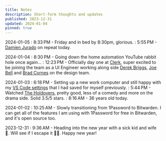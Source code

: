 ```yaml
---
title: Notes
description: Short-form thoughts and updates
published: 2023-12-31
updated: 2024-01-04
pinned: true
---
```


2024-01-05
: 8:33 PM - Friday and in bed by 8:30pm, glorious.
: 5:55 PM - [Damien Jurado](https://www.youtube.com/channel/UCyVlO8RAg7i0C5h4Wy2QRAw) on repeat today.

2024-01-04
: 8:30 PM - Going down the home automation YouTube rabbit hole once again...
: 12:23 PM - Officially day one at [Clerk](https://clerk.com/), super excited to be joining the team as a UI Engineer working along side [Derek Briggs](https://twitter.com/PixelJanitor), [Joe Bell](https://twitter.com/joebell_) and [Brad Cornes](https://twitter.com/bradlc) on the design team.

2024-01-03
: 6:18 PM - Setting up a new work computer and still happy with my [VS Code settings](https://gist.github.com/alexcarpenter/fc13caa55f02af46b2b83a7ebe29d256) that I had saved for myself previously.
: 5:44 PM - Watched [The Holdovers](https://www.imdb.com/title/tt14849194/), pretty good, less of a comedy and more on the drama side. Solid 3.5/5 stars.
: 8:16 AM - 36 years old today.

2024-01-02
: 10:25 AM - Slowly transitioning from 1Password to Bitwarden. I can get all of the features I am using with 1Password for free in Bitwarden, and it's open source too.

2023-12-31
: 9:36 AM - Heading into the new year with a sick kid and wife 🫠. Will see if I escape it 🤞🏻. Happy new year!
